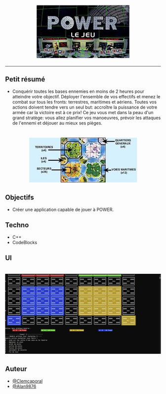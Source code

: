 <h1 align="center">
  <img src="./Assets/boite_de_jeu.jpg" alt="POWER" />
</h1>

---

## Petit résumé

- Conquérir toutes les bases ennemies en moins de 2 heures pour atteindre votre objectif. Déployer l'ensemble de vos effectifs et menez le combat sur tous les fronts: terrestres, maritimes et aériens. Toutes vos actions doivent tendre vers un seul but: accroître la puissance de votre armée car la victoire est à ce prix!
Ce jeu vous met dans la peau d'un grand stratège: vous allez planifier vos manoeuvres, prévoir les attaques de l'ennemi et déjouer au mieux ses pièges.

<h1 align="center">
  <img src="./Assets/header.jpg" alt="POWER" />
</h1>

## Objectifs

- Créer une application capable de jouer à POWER.

## Techno

- C++
- CodeBlocks

## UI
<h1 align="center">
  <img src="./Assets/UI.png" alt="POWER" />
</h1>

## Auteur

- [@Clemcaporal](https://github.com/clemcaporal)
- [@Alan9876](https://github.com/ALAN9876)
